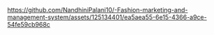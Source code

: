 


https://github.com/NandhiniPalani10/-Fashion-marketing-and-management-system/assets/125134401/ea5aea55-6e15-4366-a9ce-54fe59cb968c



